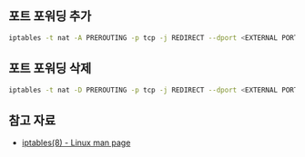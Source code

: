 ## 포트 포워딩 추가

``` sh
iptables -t nat -A PREROUTING -p tcp -j REDIRECT --dport <EXTERNAL PORT> --to-port <INTERNAL PORT>
```

## 포트 포워딩 삭제

``` sh
iptables -t nat -D PREROUTING -p tcp -j REDIRECT --dport <EXTERNAL PORT> --to-port <INTERNAL PORT>
```

## 참고 자료

- [iptables(8) - Linux man page](https://linux.die.net/man/8/iptables)